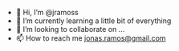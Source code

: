 - 👋 Hi, I’m @jramoss
- 🌱 I’m currently learning a little bit of everything
- 💞️ I’m looking to collaborate on ...
- 📫 How to reach me jonas.ramos@gmail.com

<!---
jramoss/jramoss is a ✨ special ✨ repository because its `README.md` (this file) appears on your GitHub profile.
You can click the Preview link to take a look at your changes.
--->
